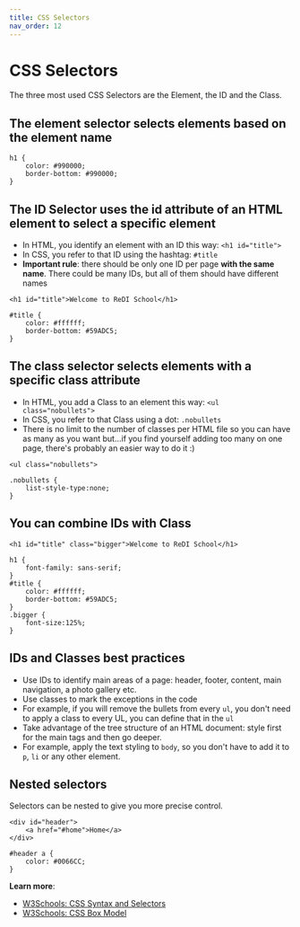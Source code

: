 ```yaml
---
title: CSS Selectors
nav_order: 12
---
```


# CSS Selectors

The three most used CSS Selectors are the Element, the ID and the Class.

## The element selector selects elements based on the element name

```
h1 {
    color: #990000;
    border-bottom: #990000;
}
```

## The ID Selector uses the id attribute of an HTML element to select a specific element

- In HTML, you identify an element with an ID this way: `<h1 id="title">`
- In CSS, you refer to that ID using the hashtag: `#title`
- **Important rule**: there should be only one ID per page **with the same name**. There could be many IDs, but all of
them should have different names

```
<h1 id="title">Welcome to ReDI School</h1>

#title {
    color: #ffffff;
    border-bottom: #59ADC5;
}
```

## The class selector selects elements with a specific class attribute

- In HTML, you add a Class to an element this way: `<ul class="nobullets">`
- In CSS, you refer to that Class using a dot: `.nobullets`
- There is no limit to the number of classes per HTML file so you can have as many as you want but...if you find
yourself adding too many on one page, there's probably an easier way to do it :)

```
<ul class="nobullets">

.nobullets {
    list-style-type:none;
}
```

## You can combine IDs with Class

```
<h1 id="title" class="bigger">Welcome to ReDI School</h1>

h1 {
    font-family: sans-serif;
}
#title {
    color: #ffffff;
    border-bottom: #59ADC5;
}
.bigger {
    font-size:125%;
}
```

## IDs and Classes best practices

- Use IDs to identify main areas of a page: header, footer, content, main navigation, a photo gallery etc.
- Use classes to mark the exceptions in the code
 - For example, if you will remove the bullets from every `ul`, you don't need to apply a class to every UL, you can
 define that in the `ul`
- Take advantage of the tree structure of an HTML document: style first for the main tags and then go deeper.
 - For example, apply the text styling to `body`, so you don't have to add it to `p`, `li` or any other element.

## Nested selectors

Selectors can be nested to give you more precise control.

```
<div id="header">
    <a href="#home">Home</a>
</div>

#header a {
    color: #0066CC;
}
```

**Learn more**:

- [W3Schools: CSS Syntax and Selectors](https://www.w3schools.com/css/css_syntax.asp)
- [W3Schools: CSS Box Model](https://www.w3schools.com/css/css_boxmodel.asp)
